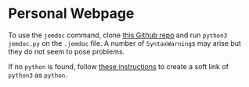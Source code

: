 # Personal Webpage
To use the `jemdoc` command, clone [this Github repo](https://github.com/Shi-Dong/jemdoc-python3.git) and run `python3 jemdoc.py` on the `.jemdoc` file.  A number of `SyntaxWarning`s may arise but they do not seem to pose problems.

If no `python` is found, follow [these instructions](https://developer.apple.com/forums/thread/704099#:~:text=Doing%20the%20following%20command) to create a soft link of `python3` as `python`.
